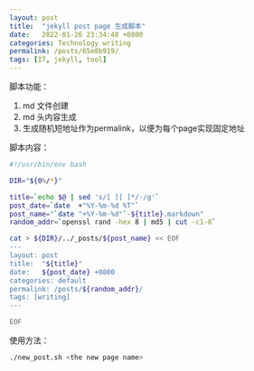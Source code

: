 ```yaml
---
layout: post
title:  "jekyll post page 生成脚本"
date:   2022-01-26 23:34:48 +0800
categories: Technology writing
permalink: /posts/65e8b919/
tags: [IT, jekyll, tool]
---
```


脚本功能：
1. md 文件创建
2. md 头内容生成
3. 生成随机短地址作为permalink，以便为每个page实现固定地址


脚本内容：

```bash
#!/usr/bin/env bash

DIR="${0%/*}"

title=`echo $@ | sed 's/[ ][ ]*/-/g'`
post_date=`date  +"%Y-%m-%d %T"`
post_name="`date "+%Y-%m-%d"`-${title}.markdown"
random_addr=`openssl rand -hex 8 | md5 | cut -c1-8`

cat > ${DIR}/../_posts/${post_name} << EOF
---
layout: post
title:  "${title}"
date:   ${post_date} +0800
categories: default
permalink: /posts/${random_addr}/
tags: [writing]
---

EOF


```

使用方法：

```bash
./new_post.sh <the new page name>
```

